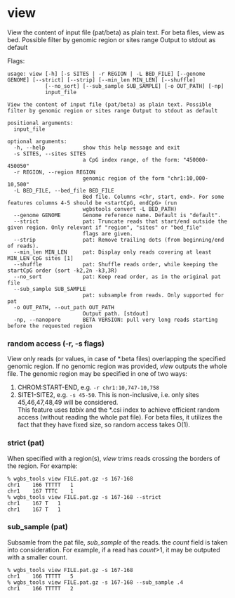 # view

View the content of input file (pat/beta) as plain text.
For beta files, view as bed.
Possible filter by genomic region or sites range
Output to stdout as default


Flags:
```
usage: view [-h] [-s SITES | -r REGION | -L BED_FILE] [--genome GENOME] [--strict] [--strip] [--min_len MIN_LEN] [--shuffle]
            [--no_sort] [--sub_sample SUB_SAMPLE] [-o OUT_PATH] [-np]
            input_file

View the content of input file (pat/beta) as plain text. Possible filter by genomic region or sites range Output to stdout as default

positional arguments:
  input_file

optional arguments:
  -h, --help            show this help message and exit
  -s SITES, --sites SITES
                        a CpG index range, of the form: "450000-450050"
  -r REGION, --region REGION
                        genomic region of the form "chr1:10,000-10,500"
  -L BED_FILE, --bed_file BED_FILE
                        Bed file. Columns <chr, start, end>. For some features columns 4-5 should be <startCpG, endCpG> (run
                        wgbstools convert -L BED_PATH)
  --genome GENOME       Genome reference name. Default is "default".
  --strict              pat: Truncate reads that start/end outside the given region. Only relevant if "region", "sites" or "bed_file"
                        flags are given.
  --strip               pat: Remove trailing dots (from beginning/end of reads).
  --min_len MIN_LEN     pat: Display only reads covering at least MIN_LEN CpG sites [1]
  --shuffle             pat: Shuffle reads order, while keeping the startCpG order (sort -k2,2n -k3,3R)
  --no_sort             pat: Keep read order, as in the original pat file
  --sub_sample SUB_SAMPLE
                        pat: subsample from reads. Only supported for pat
  -o OUT_PATH, --out_path OUT_PATH
                        Output path. [stdout]
  -np, --nanopore       BETA VERSION: pull very long reads starting before the requested region

```

### random access (-r, -s flags)
View only reads (or values, in case of \*.beta files) overlapping the specified genomic region.
If no genomic region was provided, *view* outputs the whole file.
The genomic region may be specified in one of two ways:
1. CHROM:START-END, e.g. `-r chr1:10,747-10,758`
2. SITE1-SITE2, e.g. `-s 45-50`. This is non-inclusive, i.e. only sites 45,46,47,48,49 will be considered.  
This feature uses *tabix* and the \*.csi index to achieve efficient random access (without reading the whole pat file). For beta files, it utilizes the fact that they have fixed size, so random access takes O(1).

### strict (pat)
When specified with a region(s), *view* trims reads crossing the borders of the region. For example:
```
% wgbs_tools view FILE.pat.gz -s 167-168
chr1	166	TTTTT	1
chr1	167	TTTC	1
% wgbs_tools view FILE.pat.gz -s 167-168 --strict
chr1	167	T	1
chr1	167	T	1
```

### sub_sample (pat)
Subsamle from the pat file, *sub_sample* of the reads. the *count* field is taken into consideration.
For example, if a read has  *count*>1, it may be outputed with a smaller count.
```
% wgbs_tools view FILE.pat.gz -s 167-168
chr1	166	TTTTT	5
% wgbs_tools view FILE.pat.gz -s 167-168 --sub_sample .4
chr1	166	TTTTT	2
```
